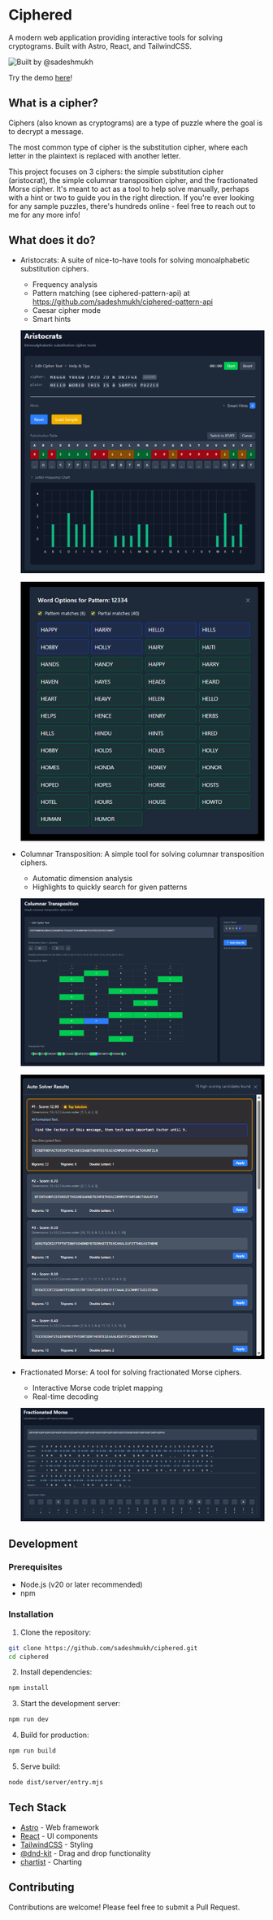 # Ciphered

A modern web application providing interactive tools for solving cryptograms. Built with Astro, React, and TailwindCSS.

![Built by @sadeshmukh](https://img.shields.io/badge/built%20with%20%E2%9D%A4%EF%B8%8F%20by-@sadeshmukh-blue)

Try the demo [here](https://ciphered.sahil.ink)!

## What is a cipher?

Ciphers (also known as cryptograms) are a type of puzzle where the goal is to decrypt a message.

The most common type of cipher is the substitution cipher, where each letter in the plaintext is replaced with another letter.

This project focuses on 3 ciphers: the simple substitution cipher (aristocrat), the simple columnar transposition cipher, and the fractionated Morse cipher. It's meant to act as a tool to help solve manually, perhaps with a hint or two to guide you in the right direction. If you're ever looking for any sample puzzles, there's hundreds online - feel free to reach out to me for any more info!

## What does it do?

- Aristocrats: A suite of nice-to-have tools for solving monoalphabetic substitution ciphers.

  - Frequency analysis
  - Pattern matching (see ciphered-pattern-api) at https://github.com/sadeshmukh/ciphered-pattern-api
  - Caesar cipher mode
  - Smart hints

  ![Aristocrat Solver](https://raw.githubusercontent.com/sadeshmukh/ciphered/main/public/demo/aristocrat.png)

  ![Aristocrat Pattern Matching](https://raw.githubusercontent.com/sadeshmukh/ciphered/main/public/demo/aristocrat2.png)

- Columnar Transposition: A simple tool for solving columnar transposition ciphers.

  - Automatic dimension analysis
  - Highlights to quickly search for given patterns

  ![Columnar Transposition](https://raw.githubusercontent.com/sadeshmukh/ciphered/main/public/demo/columnar1.png)

  ![Columnar Transposition Highlights](https://raw.githubusercontent.com/sadeshmukh/ciphered/main/public/demo/columnar2.png)

- Fractionated Morse: A tool for solving fractionated Morse ciphers.

  - Interactive Morse code triplet mapping
  - Real-time decoding

  ![Fractionated Morse](https://raw.githubusercontent.com/sadeshmukh/ciphered/main/public/demo/fractionated.png)

## Development

### Prerequisites

- Node.js (v20 or later recommended)
- npm

### Installation

1. Clone the repository:

```bash
git clone https://github.com/sadeshmukh/ciphered.git
cd ciphered
```

2. Install dependencies:

```bash
npm install
```

3. Start the development server:

```bash
npm run dev
```

4. Build for production:

```bash
npm run build
```

5. Serve build:

```bash
node dist/server/entry.mjs
```

## Tech Stack

- [Astro](https://astro.build/) - Web framework
- [React](https://reactjs.org/) - UI components
- [TailwindCSS](https://tailwindcss.com/) - Styling
- [@dnd-kit](https://dndkit.com/) - Drag and drop functionality
- [chartist](https://gionkunz.github.io/chartist-js/) - Charting

## Contributing

Contributions are welcome! Please feel free to submit a Pull Request.
